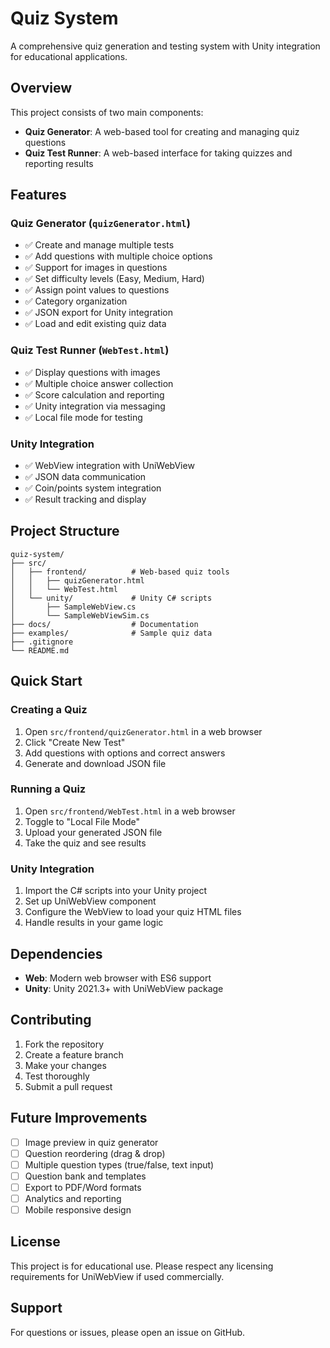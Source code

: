 # Quiz System

A comprehensive quiz generation and testing system with Unity integration for educational applications.

## Overview

This project consists of two main components:
- **Quiz Generator**: A web-based tool for creating and managing quiz questions
- **Quiz Test Runner**: A web-based interface for taking quizzes and reporting results

## Features

### Quiz Generator (`quizGenerator.html`)
- ✅ Create and manage multiple tests
- ✅ Add questions with multiple choice options
- ✅ Support for images in questions
- ✅ Set difficulty levels (Easy, Medium, Hard)
- ✅ Assign point values to questions
- ✅ Category organization
- ✅ JSON export for Unity integration
- ✅ Load and edit existing quiz data

### Quiz Test Runner (`WebTest.html`)
- ✅ Display questions with images
- ✅ Multiple choice answer collection
- ✅ Score calculation and reporting
- ✅ Unity integration via messaging
- ✅ Local file mode for testing

### Unity Integration
- ✅ WebView integration with UniWebView
- ✅ JSON data communication
- ✅ Coin/points system integration
- ✅ Result tracking and display

## Project Structure

```
quiz-system/
├── src/
│   ├── frontend/          # Web-based quiz tools
│   │   ├── quizGenerator.html
│   │   └── WebTest.html
│   └── unity/             # Unity C# scripts
│       ├── SampleWebView.cs
│       └── SampleWebViewSim.cs
├── docs/                  # Documentation
├── examples/              # Sample quiz data
├── .gitignore
└── README.md
```

## Quick Start

### Creating a Quiz
1. Open `src/frontend/quizGenerator.html` in a web browser
2. Click "Create New Test"
3. Add questions with options and correct answers
4. Generate and download JSON file

### Running a Quiz
1. Open `src/frontend/WebTest.html` in a web browser
2. Toggle to "Local File Mode"
3. Upload your generated JSON file
4. Take the quiz and see results

### Unity Integration
1. Import the C# scripts into your Unity project
2. Set up UniWebView component
3. Configure the WebView to load your quiz HTML files
4. Handle results in your game logic

## Dependencies

- **Web**: Modern web browser with ES6 support
- **Unity**: Unity 2021.3+ with UniWebView package

## Contributing

1. Fork the repository
2. Create a feature branch
3. Make your changes
4. Test thoroughly
5. Submit a pull request

## Future Improvements

- [ ] Image preview in quiz generator
- [ ] Question reordering (drag & drop)
- [ ] Multiple question types (true/false, text input)
- [ ] Question bank and templates
- [ ] Export to PDF/Word formats
- [ ] Analytics and reporting
- [ ] Mobile responsive design

## License

This project is for educational use. Please respect any licensing requirements for UniWebView if used commercially.

## Support

For questions or issues, please open an issue on GitHub.
